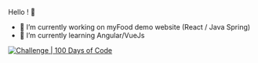 Hello ! 👋

- 🔭 I’m currently working on myFood demo website (React / Java Spring)
- 🌱 I’m currently learning Angular/VueJs

[![Challenge | 100 Days of Code](https://img.shields.io/static/v1?label=Challenge&labelColor=384357&message=100%20Days%20of%20Code&color=00b4ee&style=for-the-badge&link=https://www.100daysofcode.com)](https://www.100daysofcode.com)
